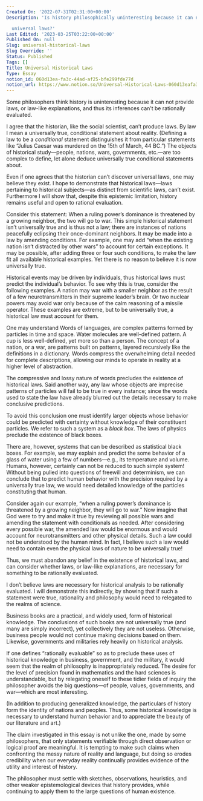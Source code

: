 ```yaml
---
Created On: '2022-07-31T02:31:00+00:00'
Description: 'Is history philosophically uninteresting because it can not provide

  universal laws?'
Last Edited: '2023-03-25T03:22:00+00:00'
Published On: null
Slug: universal-historical-laws
Slug Override: ''
Status: Published
Tags: []
Title: Universal Historical Laws
Type: Essay
notion_id: 060d13ea-fa3c-44ad-af25-bfe299fde77d
notion_url: https://www.notion.so/Universal-Historical-Laws-060d13eafa3c44adaf25bfe299fde77d
---
```

<p>Some philosophers think history is uninteresting because it can not provide laws, or law-like explanations, and thus its inferences can’t be rationally evaluated.</p>
<p>I agree that the historian, like the social scientist, can’t produce laws. By law I mean a universally true, conditional statement about reality. (Defining a law to be a <em>conditional</em> statement distinguishes it from particular statements like “Julius Caesar was murdered on the 15th of March, 44 BC.”) The objects of historical study—people, nations, wars, governments, etc.—are too complex to define, let alone deduce universally true conditional statements about.</p>
<p>Even if one agrees that the historian can’t discover universal laws, one may believe they exist. I hope to demonstrate that historical laws—laws pertaining to historical subjects—as distinct from scientific laws, can’t exist. Furthermore I will show that, despite this epistemic limitation, history remains useful and open to rational evaluation.</p>
<p>Consider this statement: When a ruling power’s dominance is threatened by a growing neighbor, the two will go to war. This simple historical statement isn’t universally true and is thus not a law; there are instances of nations peacefully eclipsing their once-dominant neighbors. It may be made into a law by amending conditions. For example, one may add “when the existing nation isn’t distracted by other wars” to account for certain exceptions. It may be possible, after adding three or four such conditions, to make the law fit all available historical examples. Yet there is no reason to believe it is now universally true.</p>
<p>Historical events may be driven by individuals, thus historical laws must predict the individual’s behavior.  To see why this is true, consider the following examples. A nation may war with a smaller neighbor as the result of a few neurotransmitters in their supreme leader’s brain. Or two nuclear powers may avoid war only because of the calm reasoning of a missile operator. These examples are extreme, but to be universally true, a historical law must account for them.</p>
<p>One may understand Words of languages, are complex patterns formed by particles in time and space. Water molecules are well-defined pattern. A cup is less well-defined, yet more so than a person. The concept of a nation, or a war, are patterns built on patterns, layered recursively like the definitions in a dictionary. Words compress the overwhelming detail needed for complete descriptions, allowing our minds to operate in reality at a higher level of abstraction.</p>
<p>The compressive and lossy nature of words precludes the existence of historical laws. Said another way, any law whose objects are imprecise patterns of particles will fail to be true in every instance; since the words used to state the law have already blurred out the details necessary to make conclusive predictions.</p>
<p>To avoid this conclusion one must identify larger objects whose behavior could be predicted with certainty without knowledge of their constituent particles. We refer to such a system as a <em>black box</em>. The laws of physics preclude the existence of black boxes.</p>
<p>There are, however, systems that can be described as statistical black boxes. For example, we may explain and predict the some behavior of a glass of water using a few of numbers—e.g., its temperature and volume. Humans, however, certainly can not be reduced to such simple system! Without being pulled into questions of freewill and determinism, we can conclude that to predict human behavior with the precision required by a universally true law, we would need detailed knowledge of the particles constituting that human.</p>
<p>Consider again our example, “when a ruling power’s dominance is threatened by a growing neighbor, they will go to war.” Now imagine that God were to try and make it true by reviewing all possible wars and amending the statement with conditionals as needed. After considering every possible war, the amended law would be enormous and would account for neurotransmitters and other physical details. Such a law could not be understood by the human mind. In fact, I believe such a law would need to contain even the physical laws of nature to be universally true!</p>
<p>Thus, we must abandon any belief in the existence of historical laws, and can consider whether laws, or law-like explanations, are necessary for something to be rationally evaluated.</p>
<p>I don’t believe laws are necessary for historical analysis to be rationally evaluated. I will demonstrate this indirectly, by showing that if such a statement were true, rationality and philosophy would need to relegated to the realms of science.</p>
<p>Business books are a practical, and widely used, form of historical knowledge.  The conclusions of such books are not universally true (and many are simply incorrect), yet collectively they are not useless. Otherwise, business people would not continue making decisions based on them. Likewise, governments and militaries rely heavily on historical analysis.</p>
<p>If one defines “rationally evaluable” so as to preclude these uses of historical knowledge in business, government, and the military, it would seem that the realm of philosophy is inappropriately reduced. The desire for the level of precision found in mathematics and the hard sciences is understandable, but by relegating oneself to these tidier fields of inquiry the philosopher avoids the big questions—of people, values, governments, and war—which are most interesting.</p>
<p>(In addition to producing generalized knowledge, the particulars of history form the identity of nations and peoples. Thus, some historical knowledge is necessary to understand human behavior and to appreciate the beauty of our literature and art.)</p>
<p>The claim investigated in this essay is not unlike the one, made by some philosophers, that only statements verifiable through direct observation or logical proof are meaningful. It is tempting to make such claims when confronting the messy nature of reality and language, but doing so erodes credibility when our everyday reality continually provides evidence of the utility and interest of history.</p>
<p>The philosopher must settle with sketches, observations, heuristics, and other weaker epistemological devices that history provides, while continuing to apply them to the large questions of human existence.</p>
